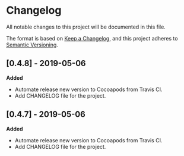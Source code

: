 # Changelog
All notable changes to this project will be documented in this file.

The format is based on [Keep a Changelog](https://keepachangelog.com/en/1.0.0/),
and this project adheres to [Semantic Versioning](https://semver.org/spec/v2.0.0.html).

## [0.4.8] - 2019-05-06
**Added**
- Automate release new version to Cocoapods from Travis CI.
- Add CHANGELOG file for the project.

## [0.4.7] - 2019-05-06
**Added**
- Automate release new version to Cocoapods from Travis CI.
- Add CHANGELOG file for the project.
